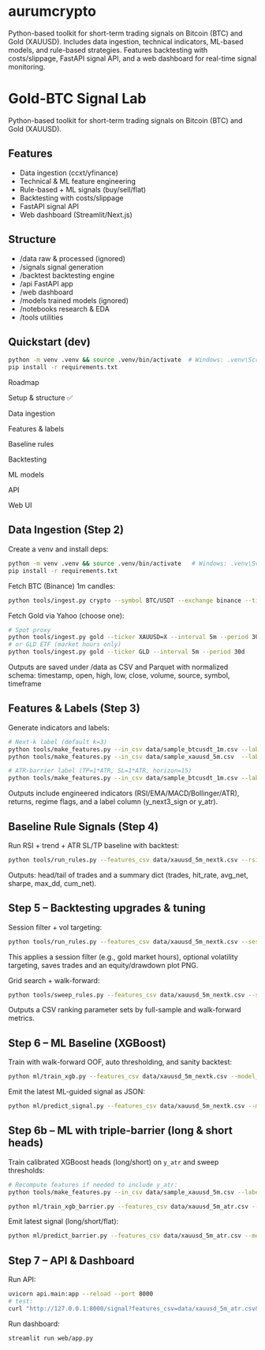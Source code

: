 # aurumcrypto
Python-based toolkit for short-term trading signals on Bitcoin (BTC) and Gold (XAUUSD). Includes data ingestion, technical indicators, ML-based models, and rule-based strategies. Features backtesting with costs/slippage, FastAPI signal API, and a web dashboard for real-time signal monitoring.

# Gold-BTC Signal Lab

Python-based toolkit for short-term trading signals on Bitcoin (BTC) and Gold (XAUUSD).

## Features
- Data ingestion (ccxt/yfinance)
- Technical & ML feature engineering
- Rule-based + ML signals (buy/sell/flat)
- Backtesting with costs/slippage
- FastAPI signal API
- Web dashboard (Streamlit/Next.js)

## Structure
- /data        raw & processed (ignored)
- /signals     signal generation
- /backtest    backtesting engine
- /api         FastAPI app
- /web         dashboard
- /models      trained models (ignored)
- /notebooks   research & EDA
- /tools       utilities

## Quickstart (dev)
```bash
python -m venv .venv && source .venv/bin/activate  # Windows: .venv\Scripts\activate
pip install -r requirements.txt
```

Roadmap

Setup & structure ✅

Data ingestion

Features & labels

Baseline rules

Backtesting

ML models

API

Web UI

## Data Ingestion (Step 2)

Create a venv and install deps:
```bash
python -m venv .venv && source .venv/bin/activate   # Windows: .venv\Scripts\activate
pip install -r requirements.txt
```

Fetch BTC (Binance) 1m candles:

```bash
python tools/ingest.py crypto --symbol BTC/USDT --exchange binance --timeframe 1m --limit 500
```

Fetch Gold via Yahoo (choose one):

```bash
# Spot proxy
python tools/ingest.py gold --ticker XAUUSD=X --interval 5m --period 30d
# or GLD ETF (market hours only)
python tools/ingest.py gold --ticker GLD --interval 5m --period 30d
```

Outputs are saved under /data as CSV and Parquet with normalized schema:
timestamp, open, high, low, close, volume, source, symbol, timeframe

## Features & Labels (Step 3)

Generate indicators and labels:
```bash
# Next-k label (default k=3)
python tools/make_features.py --in_csv data/sample_btcusdt_1m.csv --label_mode nextk --k 3 --out_base data/btcusdt_1m_nextk
python tools/make_features.py --in_csv data/sample_xauusd_5m.csv  --label_mode nextk --k 3 --out_base data/xauusd_5m_nextk

# ATR-barrier label (TP=1*ATR, SL=1*ATR, horizon=15)
python tools/make_features.py --in_csv data/sample_btcusdt_1m.csv --label_mode atr --horizon 15 --tp_mult 1.0 --sl_mult 1.0 --out_base data/btcusdt_1m_atr
```

Outputs include engineered indicators (RSI/EMA/MACD/Bollinger/ATR), returns, regime flags, and a label column (y_next3_sign or y_atr).

## Baseline Rule Signals (Step 4)

Run RSI + trend + ATR SL/TP baseline with backtest:
```bash
python tools/run_rules.py --features_csv data/xauusd_5m_nextk.csv --rsi_low 35 --rsi_high 65 --tp_mult 1.5 --sl_mult 1.0 --fee_bps 1.5 --max_hold 60 --out_trades data/xauusd_rules_trades.csv
```

Outputs: head/tail of trades and a summary dict (trades, hit_rate, avg_net, sharpe, max_dd, cum_net).

## Step 5 – Backtesting upgrades & tuning

Session filter + vol targeting:
```bash
python tools/run_rules.py --features_csv data/xauusd_5m_nextk.csv --session "07:00-20:00" --weekdays "1-5" --vol_target 0.10 --out_trades data/xauusd_rules_trades.csv
```

This applies a session filter (e.g., gold market hours), optional volatility targeting, saves trades and an equity/drawdown plot PNG.

Grid search + walk-forward:

```bash
python tools/sweep_rules.py --features_csv data/xauusd_5m_nextk.csv --session "07:00-20:00" --weekdays "1-5" --out_csv data/sweep_rules.csv
```

Outputs a CSV ranking parameter sets by full-sample and walk-forward metrics.

## Step 6 – ML Baseline (XGBoost)

Train with walk-forward OOF, auto thresholding, and sanity backtest:
```bash
python ml/train_xgb.py --features_csv data/xauusd_5m_nextk.csv --model_out models/xgb_nextk.joblib --meta_out models/xgb_nextk_meta.json --bt_out data/ml_trades.csv
```

Emit the latest ML-guided signal as JSON:

```bash
python ml/predict_signal.py --features_csv data/xauusd_5m_nextk.csv --model_path models/xgb_nextk.joblib
```

## Step 6b – ML with triple-barrier (long & short heads)

Train calibrated XGBoost heads (long/short) on `y_atr` and sweep thresholds:
```bash
# Recompute features if needed to include y_atr:
python tools/make_features.py --in_csv data/sample_xauusd_5m.csv --label_mode atr --horizon 15 --tp_mult 1.0 --sl_mult 1.0 --out_base data/xauusd_5m_atr

python ml/train_xgb_barrier.py --features_csv data/xauusd_5m_atr.csv --model_out models/xgb_barrier.joblib --meta_out models/xgb_barrier_meta.json
```

Emit latest signal (long/short/flat):

```bash
python ml/predict_barrier.py --features_csv data/xauusd_5m_atr.csv --model_path models/xgb_barrier.joblib
```

## Step 7 – API & Dashboard

Run API:
```bash
uvicorn api.main:app --reload --port 8000
# test:
curl "http://127.0.0.1:8000/signal?features_csv=data/xauusd_5m_atr.csv&model_path=models/xgb_barrier.joblib"
```

Run dashboard:

```bash
streamlit run web/app.py
```


